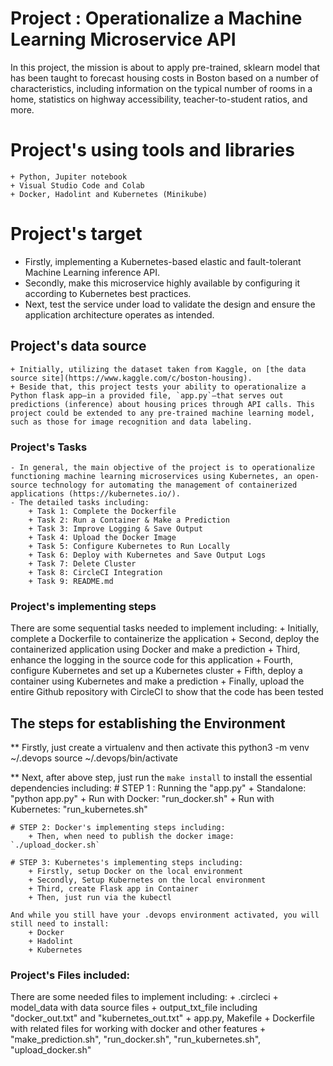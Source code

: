 # Project : Operationalize a Machine Learning Microservice API
In this project, the mission is about to apply pre-trained, sklearn model that has been taught to forecast housing costs in Boston based on a number of characteristics, including information on the typical number of rooms in a home, statistics on highway accessibility, teacher-to-student ratios, and more.

# Project's using tools and libraries
    + Python, Jupiter notebook
    + Visual Studio Code and Colab
    + Docker, Hadolint and Kubernetes (Minikube)

# Project's target
+ Firstly, implementing a Kubernetes-based elastic and fault-tolerant Machine Learning inference API.
+ Secondly, make this microservice highly available by configuring it according to Kubernetes best practices. 
+ Next, test the service under load to validate the design and ensure the application architecture operates as intended.

## Project's data source
    + Initially, utilizing the dataset taken from Kaggle, on [the data source site](https://www.kaggle.com/c/boston-housing).
    + Beside that, this project tests your ability to operationalize a Python flask app—in a provided file, `app.py`—that serves out predictions (inference) about housing prices through API calls. This project could be extended to any pre-trained machine learning model, such as those for image recognition and data labeling.

### Project's Tasks
    - In general, the main objective of the project is to operationalize functioning machine learning microservices using Kubernetes, an open-source technology for automating the management of containerized applications (https://kubernetes.io/).
    - The detailed tasks including:
        + Task 1: Complete the Dockerfile
        + Task 2: Run a Container & Make a Prediction
        + Task 3: Improve Logging & Save Output
        + Task 4: Upload the Docker Image
        + Task 5: Configure Kubernetes to Run Locally
        + Task 6: Deploy with Kubernetes and Save Output Logs
        + Task 7: Delete Cluster
        + Task 8: CircleCI Integration
        + Task 9: README.md

### Project's implementing steps
There are some sequential tasks needed to implement including:
    + Initially, complete a Dockerfile to containerize the application 
    + Second, deploy the containerized application using Docker and make a prediction 
    + Third, enhance the logging in the source code for this application 
    + Fourth, configure Kubernetes and set up a Kubernetes cluster
    + Fifth, deploy a container using Kubernetes and make a prediction 
    + Finally, upload the entire Github repository with CircleCI to show that the code has been tested

## The steps for establishing the Environment
** Firstly, just create a virtualenv and then activate this
    python3 -m venv ~/.devops
    source ~/.devops/bin/activate

** Next, after above step, just run the `make install` to install the essential dependencies including:
    # STEP 1 : Running the "app.py"
        + Standalone:  "python app.py"
        + Run with Docker:  "run_docker.sh"
        + Run with Kubernetes:  "run_kubernetes.sh"

    # STEP 2: Docker's implementing steps including:
        + Then, when need to publish the docker image: `./upload_docker.sh`

    # STEP 3: Kubernetes's implementing steps including:
        + Firstly, setup Docker on the local environment
        + Secondly, Setup Kubernetes on the local environment
        + Third, create Flask app in Container
        + Then, just run via the kubectl
        
    And while you still have your .devops environment activated, you will still need to install:
        + Docker
        + Hadolint
        + Kubernetes

### Project's Files included:
There are some needed files to implement including:
    + .circleci 
    + model_data with data source files
    + output_txt_file including "docker_out.txt" and "kubernetes_out.txt"
    + app.py, Makefile
    + Dockerfile with related files for working with docker and other features
    + "make_prediction.sh", "run_docker.sh", "run_kubernetes.sh", "upload_docker.sh" 
 
